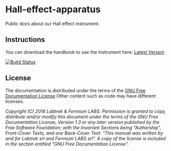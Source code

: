 # Hall-effect-apparatus
Public docs about our Hall effect instrument.

## Instructions

You can download the handbook to use the instrument here: [Latest Version](https://github.com/fermiumlabs/Hall-effect-apparatus/releases/latest/)

[![Build Status](https://travis-ci.org/fermiumlabs/Hall-effect-apparatus.svg?branch=master)](https://travis-ci.org/fermiumlabs/Hall-effect-apparatus)

## License
The documentation is distributed under the terms of the [GNU Free Documentation License](http://www.gnu.org/licenses/fdl-1.3.html)
Other content such as code may have different licenses.

*Copyright (C)  2016  Labtrek & Fermium LABS.
Permission is granted to copy, distribute and/or modify this document
under the terms of the GNU Free Documentation License, Version 1.3
or any later version published by the Free Software Foundation;
with the Invariant Sections being "Authorship", Front-Cover Texts, and one Back-Cover Text: "This manual was written by and for Labtrek srl and Fermium LABS srl".
A copy of the license is included in the section entitled "GNU
Free Documentation License".*
